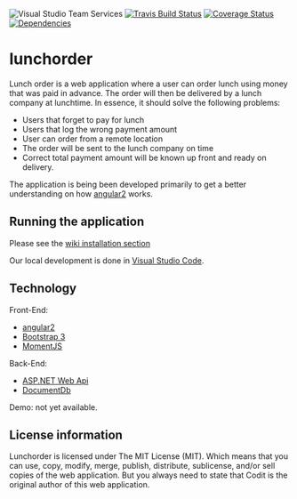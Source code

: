 ![Visual Studio Team Services](https://codit.visualstudio.com/_apis/public/build/definitions/af04086b-9d24-45cd-a1e6-8b7b65149a98/172/badge) [![Travis Build Status](https://travis-ci.org/CoditEU/lunchorder.svg?branch=master)](https://travis-ci.org/CoditEU/lunchorder) [![Coverage Status](https://coveralls.io/repos/github/CoditEU/lunchorder/badge.svg?branch=master)](https://coveralls.io/github/CoditEU/lunchorder?branch=master) [![Dependencies](https://david-dm.org/jvanderbiest/lunchorder.svg)](https://david-dm.org/jvanderbiest/lunchorder) 

# lunchorder
Lunch order is a web application where a user can order lunch using money that was paid in advance. The order will then be delivered by a lunch company at lunchtime.
In essence, it should solve the following problems:
- Users that forget to pay for lunch
- Users that log the wrong payment amount
- User can order from a remote location
- The order will be sent to the lunch company on time
- Correct total payment amount will be known up front and ready on delivery.

The application is being been developed primarily to get a better understanding on how [angular2] works.

## Running the application
Please see the [wiki installation section]

Our local development is done in [Visual Studio Code].

## Technology
Front-End:
- [angular2]
- [Bootstrap 3]
- [MomentJS]

Back-End:
- [ASP.NET Web Api]
- [DocumentDb]

Demo: not yet available.

## License information
Lunchorder is licensed under The MIT License (MIT). Which means that you can use, copy, modify, merge, publish, distribute, sublicense, and/or sell copies of the web application. But you always need to state that Codit is the original author of this web application.

[angular2]: <https://github.com/angular/angular>
[Visual Studio Code]: <https://code.visualstudio.com/>
[DocumentDb]: <https://azure.microsoft.com/en-us/services/documentdb/>
[Bootstrap 3]: <http://getbootstrap.com/>
[MomentJS]: <http://momentjs.com/>
[Sass]: <http://sass-lang.com/>
[ASP.NET Web Api]: <http://www.asp.net/web-api>
[wiki installation section]: <https://github.com/CoditEU/lunchorder/wiki/Installation>